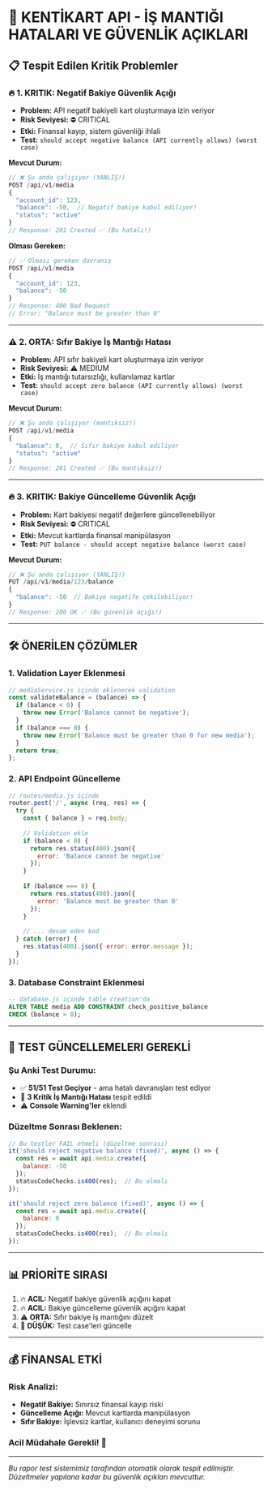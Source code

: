 # 🚨 KENTİKART API - İŞ MANTIĞI HATALARI VE GÜVENLİK AÇIKLARI

## 📋 Tespit Edilen Kritik Problemler

### 🔥 **1. KRITIK: Negatif Bakiye Güvenlik Açığı**
- **Problem:** API negatif bakiyeli kart oluşturmaya izin veriyor
- **Risk Seviyesi:** ⛔ CRITICAL
- **Etki:** Finansal kayıp, sistem güvenliği ihlali
- **Test:** `should accept negative balance (API currently allows) (worst case)`

**Mevcut Durum:**
```javascript
// ❌ Şu anda çalışıyor (YANLIŞ!)
POST /api/v1/media
{
  "account_id": 123,
  "balance": -50,  // Negatif bakiye kabul ediliyor!
  "status": "active"
}
// Response: 201 Created ✅ (Bu hatalı!)
```

**Olması Gereken:**
```javascript
// ✅ Olması gereken davranış
POST /api/v1/media
{
  "account_id": 123,
  "balance": -50
}
// Response: 400 Bad Request
// Error: "Balance must be greater than 0"
```

---

### ⚠️ **2. ORTA: Sıfır Bakiye İş Mantığı Hatası**
- **Problem:** API sıfır bakiyeli kart oluşturmaya izin veriyor
- **Risk Seviyesi:** ⚠️ MEDIUM
- **Etki:** İş mantığı tutarsızlığı, kullanılamaz kartlar
- **Test:** `should accept zero balance (API currently allows) (worst case)`

**Mevcut Durum:**
```javascript
// ❌ Şu anda çalışıyor (mantıksız!)
POST /api/v1/media
{
  "balance": 0,  // Sıfır bakiye kabul ediliyor
  "status": "active"
}
// Response: 201 Created ✅ (Bu mantıksız!)
```

---

### 🔥 **3. KRITIK: Bakiye Güncelleme Güvenlik Açığı**
- **Problem:** Kart bakiyesi negatif değerlere güncellenebiliyor
- **Risk Seviyesi:** ⛔ CRITICAL
- **Etki:** Mevcut kartlarda finansal manipülasyon
- **Test:** `PUT balance - should accept negative balance (worst case)`

**Mevcut Durum:**
```javascript
// ❌ Şu anda çalışıyor (YANLIŞ!)
PUT /api/v1/media/123/balance
{
  "balance": -50  // Bakiye negatife çekilebiliyor!
}
// Response: 200 OK ✅ (Bu güvenlik açığı!)
```

---

## 🛠️ **ÖNERİLEN ÇÖZÜMLER**

### 1. **Validation Layer Eklenmesi**
```javascript
// mediaService.js içinde eklenecek validation
const validateBalance = (balance) => {
  if (balance < 0) {
    throw new Error('Balance cannot be negative');
  }
  if (balance === 0) {
    throw new Error('Balance must be greater than 0 for new media');
  }
  return true;
};
```

### 2. **API Endpoint Güncelleme**
```javascript
// routes/media.js içinde
router.post('/', async (req, res) => {
  try {
    const { balance } = req.body;
    
    // Validation ekle
    if (balance < 0) {
      return res.status(400).json({ 
        error: 'Balance cannot be negative' 
      });
    }
    
    if (balance === 0) {
      return res.status(400).json({ 
        error: 'Balance must be greater than 0' 
      });
    }
    
    // ... devam eden kod
  } catch (error) {
    res.status(400).json({ error: error.message });
  }
});
```

### 3. **Database Constraint Eklenmesi**
```sql
-- database.js içinde table creation'da
ALTER TABLE media ADD CONSTRAINT check_positive_balance 
CHECK (balance > 0);
```

---

## 🧪 **TEST GÜNCELLEMELERI GEREKLİ**

### Şu Anki Test Durumu:
- ✅ **51/51 Test Geçiyor** - ama hatalı davranışları test ediyor
- 🚨 **3 Kritik İş Mantığı Hatası** tespit edildi
- ⚠️ **Console Warning'ler** eklendi

### Düzeltme Sonrası Beklenen:
```javascript
// Bu testler FAIL etmeli (düzeltme sonrası)
it('should reject negative balance (fixed)', async () => {
  const res = await api.media.create({
    balance: -50
  });
  statusCodeChecks.is400(res);  // Bu olmalı
});

it('should reject zero balance (fixed)', async () => {
  const res = await api.media.create({
    balance: 0
  });
  statusCodeChecks.is400(res);  // Bu olmalı  
});
```

---

## 📊 **PRİORİTE SIRASI**

1. 🔥 **ACIL:** Negatif bakiye güvenlik açığını kapat
2. 🔥 **ACIL:** Bakiye güncelleme güvenlik açığını kapat  
3. ⚠️ **ORTA:** Sıfır bakiye iş mantığını düzelt
4. 🔧 **DÜŞÜK:** Test case'leri güncelle

---

## 💰 **FİNANSAL ETKİ**

### Risk Analizi:
- **Negatif Bakiye:** Sınırsız finansal kayıp riski
- **Güncelleme Açığı:** Mevcut kartlarda manipülasyon
- **Sıfır Bakiye:** İşlevsiz kartlar, kullanıcı deneyimi sorunu

### Acil Müdahale Gerekli! 🚨

---

*Bu rapor test sistemimiz tarafından otomatik olarak tespit edilmiştir.*
*Düzeltmeler yapılana kadar bu güvenlik açıkları mevcuttur.*

